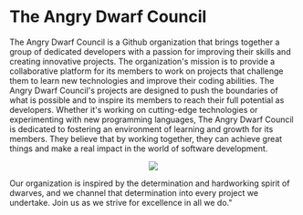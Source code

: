 # The Angry Dwarf Council

The Angry Dwarf Council is a Github organization that brings together a group of dedicated developers with a passion for improving their skills and creating innovative projects. The organization's mission is to provide a collaborative platform for its members to work on projects that challenge them to learn new technologies and improve their coding abilities. The Angry Dwarf Council's projects are designed to push the boundaries of what is possible and to inspire its members to reach their full potential as developers. Whether it's working on cutting-edge technologies or experimenting with new programming languages, The Angry Dwarf Council is dedicated to fostering an environment of learning and growth for its members. They believe that by working together, they can achieve great things and make a real impact in the world of software development.

<p align="center">
  <img src="https://user-images.githubusercontent.com/79093871/215054826-5f9a8f69-4513-420c-a69b-075da5ac983f.png">
</p>

Our organization is inspired by the determination and hardworking spirit of dwarves, and we channel that determination into every project we undertake. Join us as we strive for excellence in all we do."
